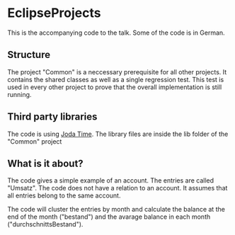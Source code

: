 EclipseProjects
===============
This is the accompanying code to the talk. Some of the code is in German.

Structure
---------
The project "Common" is a neccessary prerequisite for all other projects. It contains the shared classes as well as a single regression test. This test is used in every other project to prove that the overall implementation is still running.

Third party libraries
---------------------
The code is using [Joda Time](http://joda-time.sourceforge.net/index.html). The library files are inside the lib folder of the "Common" project

What is it about?
-----------------
The code gives a simple example of an account. The entries are called "Umsatz". The code does not have a relation to an account. It assumes that all entries belong to the same account.

The code will cluster the entries by month and calculate the balance at the end of the month ("bestand") and the avarage balance in each month ("durchschnittsBestand").